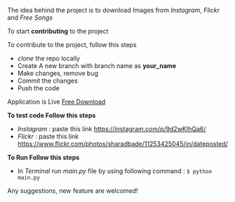 The idea behind the project is to download Images from *Instagram*, *Flickr* and *Free Songs*

To start **contributing** to the project

To contribute to the project, follow this steps

- *clone* the repo locally
- Create A new branch with branch name as **your_name**
- Make changes, remove bug
- Commit the changes
- Push the code

Application is Live [Free Download](http://imgdownload-searchall.rhcloud.com/)

**To test code Follow this steps**

- *Instagram* : paste this link https://instagram.com/p/9d2wKIhQa6/
- *Flickr*    : paste this link https://www.flickr.com/photos/sharadbade/11253425045/in/dateposted/

**To Run Follow this steps**

- In *Terminal* run *main.py* file by using following command : 
    `$ python main.py`

Any suggestions, new feature are welcomed!
